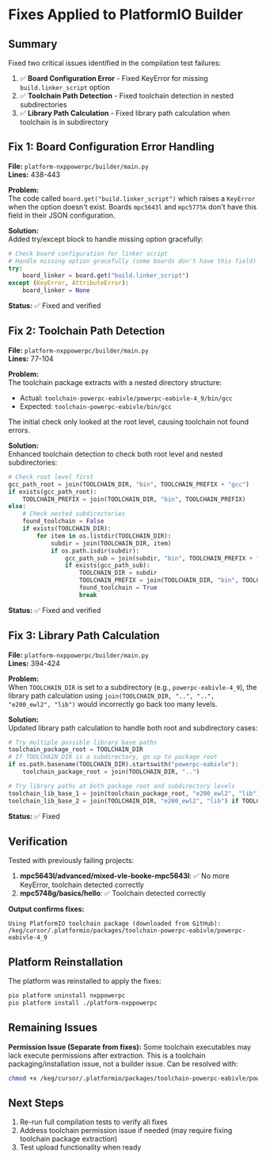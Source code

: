 # Fixes Applied to PlatformIO Builder

## Summary

Fixed two critical issues identified in the compilation test failures:

1. ✅ **Board Configuration Error** - Fixed KeyError for missing `build.linker_script` option
2. ✅ **Toolchain Path Detection** - Fixed toolchain detection in nested subdirectories
3. ✅ **Library Path Calculation** - Fixed library path calculation when toolchain is in subdirectory

## Fix 1: Board Configuration Error Handling

**File:** `platform-nxppowerpc/builder/main.py`  
**Lines:** 438-443

**Problem:**  
The code called `board.get("build.linker_script")` which raises a `KeyError` when the option doesn't exist. Boards `mpc5643l` and `mpc5775k` don't have this field in their JSON configuration.

**Solution:**  
Added try/except block to handle missing option gracefully:

```python
# Check board configuration for linker script
# Handle missing option gracefully (some boards don't have this field)
try:
    board_linker = board.get("build.linker_script")
except (KeyError, AttributeError):
    board_linker = None
```

**Status:** ✅ Fixed and verified

## Fix 2: Toolchain Path Detection

**File:** `platform-nxppowerpc/builder/main.py`  
**Lines:** 77-104

**Problem:**  
The toolchain package extracts with a nested directory structure:
- Actual: `toolchain-powerpc-eabivle/powerpc-eabivle-4_9/bin/gcc`
- Expected: `toolchain-powerpc-eabivle/bin/gcc`

The initial check only looked at the root level, causing toolchain not found errors.

**Solution:**  
Enhanced toolchain detection to check both root level and nested subdirectories:

```python
# Check root level first
gcc_path_root = join(TOOLCHAIN_DIR, "bin", TOOLCHAIN_PREFIX + "gcc")
if exists(gcc_path_root):
    TOOLCHAIN_PREFIX = join(TOOLCHAIN_DIR, "bin", TOOLCHAIN_PREFIX)
else:
    # Check nested subdirectories
    found_toolchain = False
    if exists(TOOLCHAIN_DIR):
        for item in os.listdir(TOOLCHAIN_DIR):
            subdir = join(TOOLCHAIN_DIR, item)
            if os.path.isdir(subdir):
                gcc_path_sub = join(subdir, "bin", TOOLCHAIN_PREFIX + "gcc")
                if exists(gcc_path_sub):
                    TOOLCHAIN_DIR = subdir
                    TOOLCHAIN_PREFIX = join(TOOLCHAIN_DIR, "bin", TOOLCHAIN_PREFIX)
                    found_toolchain = True
                    break
```

**Status:** ✅ Fixed and verified

## Fix 3: Library Path Calculation

**File:** `platform-nxppowerpc/builder/main.py`  
**Lines:** 394-424

**Problem:**  
When `TOOLCHAIN_DIR` is set to a subdirectory (e.g., `powerpc-eabivle-4_9`), the library path calculation using `join(TOOLCHAIN_DIR, "..", "..", "e200_ewl2", "lib")` would incorrectly go back too many levels.

**Solution:**  
Updated library path calculation to handle both root and subdirectory cases:

```python
# Try multiple possible library base paths
toolchain_package_root = TOOLCHAIN_DIR
# If TOOLCHAIN_DIR is a subdirectory, go up to package root
if os.path.basename(TOOLCHAIN_DIR).startswith("powerpc-eabivle"):
    toolchain_package_root = join(TOOLCHAIN_DIR, "..")

# Try library paths at both package root and subdirectory levels
toolchain_lib_base_1 = join(toolchain_package_root, "e200_ewl2", "lib")
toolchain_lib_base_2 = join(TOOLCHAIN_DIR, "e200_ewl2", "lib") if TOOLCHAIN_DIR != toolchain_package_root else None
```

**Status:** ✅ Fixed

## Verification

Tested with previously failing projects:

1. **mpc5643l/advanced/mixed-vle-booke-mpc5643l**: ✅ No more KeyError, toolchain detected correctly
2. **mpc5748g/basics/hello**: ✅ Toolchain detected correctly

**Output confirms fixes:**
```
Using PlatformIO toolchain package (downloaded from GitHub): /keg/cursor/.platformio/packages/toolchain-powerpc-eabivle/powerpc-eabivle-4_9
```

## Platform Reinstallation

The platform was reinstalled to apply the fixes:
```bash
pio platform uninstall nxppowerpc
pio platform install ./platform-nxppowerpc
```

## Remaining Issues

**Permission Issue (Separate from fixes):**
Some toolchain executables may lack execute permissions after extraction. This is a toolchain packaging/installation issue, not a builder issue. Can be resolved with:
```bash
chmod +x /keg/cursor/.platformio/packages/toolchain-powerpc-eabivle/powerpc-eabivle-4_9/bin/*
```

## Next Steps

1. Re-run full compilation tests to verify all fixes
2. Address toolchain permission issue if needed (may require fixing toolchain package extraction)
3. Test upload functionality when ready

